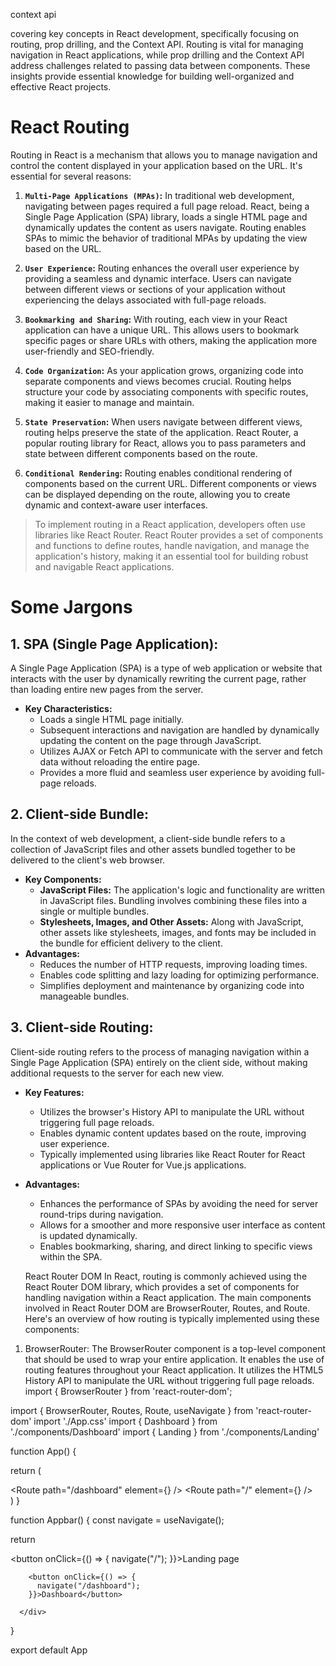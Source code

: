 
context api

covering key concepts in React development, specifically focusing on routing, prop drilling, and the Context API. Routing is vital for managing navigation in React applications, while prop drilling and the Context API address challenges related to passing data between components. These insights provide essential knowledge for building well-organized and effective React projects.


# React Routing

Routing in React is a mechanism that allows you to manage navigation and control the content displayed in your application based on the URL. It's essential for several reasons:

1. **`Multi-Page Applications (MPAs)`:** In traditional web development, navigating between pages required a full page reload. React, being a Single Page Application (SPA) library, loads a single HTML page and dynamically updates the content as users navigate. Routing enables SPAs to mimic the behavior of traditional MPAs by updating the view based on the URL.
2. **`User Experience`:** Routing enhances the overall user experience by providing a seamless and dynamic interface. Users can navigate between different views or sections of your application without experiencing the delays associated with full-page reloads.
3. **`Bookmarking and Sharing`:** With routing, each view in your React application can have a unique URL. This allows users to bookmark specific pages or share URLs with others, making the application more user-friendly and SEO-friendly.
4. **`Code Organization`:** As your application grows, organizing code into separate components and views becomes crucial. Routing helps structure your code by associating components with specific routes, making it easier to manage and maintain.
5. **`State Preservation`:** When users navigate between different views, routing helps preserve the state of the application. React Router, a popular routing library for React, allows you to pass parameters and state between different components based on the route.


6. **`Conditional Rendering`:** Routing enables conditional rendering of components based on the current URL. Different components or views can be displayed depending on the route, allowing you to create dynamic and context-aware user interfaces.

> To implement routing in a React application, developers often use libraries like React Router. React Router provides a set of components and functions to define routes, handle navigation, and manage the application's history, making it an essential tool for building robust and navigable React applications.
>


# Some Jargons

## 1. **SPA (Single Page Application):**

A Single Page Application (SPA) is a type of web application or website that interacts with the user by dynamically rewriting the current page, rather than loading entire new pages from the server.

- **Key Characteristics:**
    - Loads a single HTML page initially.
    - Subsequent interactions and navigation are handled by dynamically updating the content on the page through JavaScript.
    - Utilizes AJAX or Fetch API to communicate with the server and fetch data without reloading the entire page.
    - Provides a more fluid and seamless user experience by avoiding full-page reloads.
    

## 2. **Client-side Bundle:**

In the context of web development, a client-side bundle refers to a collection of JavaScript files and other assets bundled together to be delivered to the client's web browser.

- **Key Components:**
    - **JavaScript Files:** The application's logic and functionality are written in JavaScript files. Bundling involves combining these files into a single or multiple bundles.
    - **Stylesheets, Images, and Other Assets:** Along with JavaScript, other assets like stylesheets, images, and fonts may be included in the bundle for efficient delivery to the client.
- **Advantages:**
    - Reduces the number of HTTP requests, improving loading times.
    - Enables code splitting and lazy loading for optimizing performance.
    - Simplifies deployment and maintenance by organizing code into manageable bundles.
    

## 3. **Client-side Routing:**

Client-side routing refers to the process of managing navigation within a Single Page Application (SPA) entirely on the client side, without making additional requests to the server for each new view.

- **Key Features:**
    - Utilizes the browser's History API to manipulate the URL without triggering full page reloads.
    - Enables dynamic content updates based on the route, improving user experience.
    - Typically implemented using libraries like React Router for React applications or Vue Router for Vue.js applications.
- **Advantages:**
    - Enhances the performance of SPAs by avoiding the need for server round-trips during navigation.
    - Allows for a smoother and more responsive user interface as content is updated dynamically.
    - Enables bookmarking, sharing, and direct linking to specific views within the SPA.

    React Router DOM
In React, routing is commonly achieved using the React Router DOM library, which provides a set of components for handling navigation within a React application. The main components involved in React Router DOM are BrowserRouter, Routes, and Route. Here's an overview of how routing is typically implemented using these components:
1. BrowserRouter:
The BrowserRouter component is a top-level component that should be used to wrap your entire application. It enables the use of routing features throughout your React application.
It utilizes the HTML5 History API to manipulate the URL without triggering full page reloads.
import { BrowserRouter } from 'react-router-dom';



import { BrowserRouter, Routes, Route, useNavigate } from 'react-router-dom'
import './App.css'
import { Dashboard } from './components/Dashboard'
import { Landing } from './components/Landing'

function App() {
  
  return (
    <div>
      <BrowserRouter>
        <Appbar />
        <Routes>
            <Route path="/dashboard" element={<Dashboard />} />
            <Route path="/" element={<Landing />} />
        </Routes>
      </BrowserRouter>
    </div>
  )
}

function Appbar() {
  const navigate = useNavigate();

  return <div>
      <div>
        <button onClick={() => {
          navigate("/");
        }}>Landing page</button>

        <button onClick={() => {
          navigate("/dashboard");
        }}>Dashboard</button>

      </div>
  </div>
}

export default App
